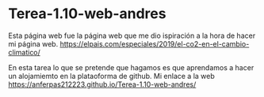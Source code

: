 # Terea-1.10-web-andres
Esta página web fue la página web que me dio ispiración a la hora de hacer mi página web.
https://elpais.com/especiales/2019/el-co2-en-el-cambio-climatico/ 

En esta tarea lo que se pretende que hagamos es que aprendamos a hacer un alojamiemto en la plataoforma de github.
Mi enlace a  la web  https://anferpas212223.github.io/Terea-1.10-web-andres/
